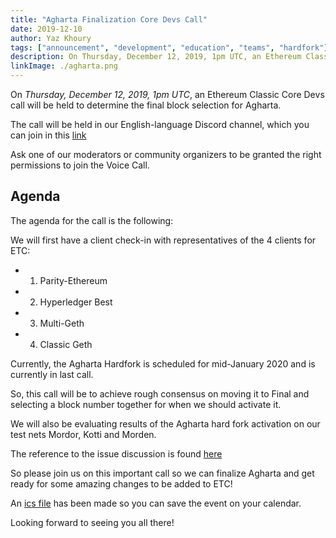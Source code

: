 ```yaml
---
title: "Agharta Finalization Core Devs Call"
date: 2019-12-10
author: Yaz Khoury
tags: ["announcement", "development", "education", "teams", "hardfork"]
description: On Thursday, December 12, 2019, 1pm UTC, an Ethereum Classic Core Devs call will be held to determine the final block selection for Agharta.
linkImage: ./agharta.png
---
```


On *Thursday, December 12, 2019, 1pm UTC*, an Ethereum Classic Core Devs call will be held to determine the final block selection for Agharta.

The call will be held in our English-language Discord channel, which you can join in this [link](https://discord.gg/UVXunRY)

Ask one of our moderators or community organizers to be granted the right permissions to join the Voice Call.

## Agenda

The agenda for the call is the following:

We will first have a client check-in with representatives of the 4 clients for ETC:

* 1) Parity-Ethereum
* 2) Hyperledger Best
* 3) Multi-Geth
* 4) Classic Geth

Currently, the Agharta Hardfork is scheduled for mid-January 2020 and is currently in last call.

So, this call will be to achieve rough consensus on moving it to Final and selecting a block number together for when we should activate it.

We will also be evaluating results of the Agharta hard fork activation on our test nets Mordor, Kotti and Morden.

The reference to the issue discussion is found [here](https://github.com/ethereumclassic/ECIPs/issues/175)

So please join us on this important call so we can finalize Agharta and get ready for some amazing changes to be added to ETC!

An [ics file](./invite.ics) has been made so you can save the event on your calendar.

Looking forward to seeing you all there!

